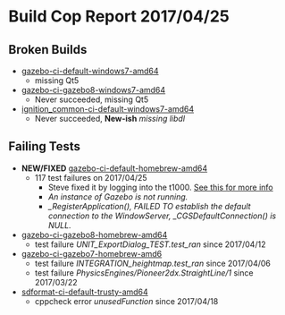 # Build Cop Report 2017/04/25 #

## Broken Builds ##

* [gazebo-ci-default-windows7-amd64](https://build.osrfoundation.org/view/main/view/BuildCopFail/job/gazebo-ci-default-windows7-amd64/)
    * missing Qt5
* [gazebo-ci-gazebo8-windows7-amd64](https://build.osrfoundation.org/view/main/view/BuildCopFail/job/gazebo-ci-gazebo8-windows7-amd64/)
    * Never succeeded, missing Qt5
* [ignition_common-ci-default-windows7-amd64](https://build.osrfoundation.org/view/main/view/BuildCopFail/job/ignition_common-ci-default-windows7-amd64/)
    * Never succeeded, **New-ish** *missing libdl*

## Failing Tests ##

* **NEW/FIXED** [gazebo-ci-default-homebrew-amd64](https://build.osrfoundation.org/view/main/view/BuildCopTests/job/gazebo-ci-gazebo8-homebrew-amd64/)
    * 117 test failures  on 2017/04/25
        * Steve fixed it by logging into the t1000. [See this for more info](https://issues.jenkins-ci.org/browse/JENKINS-23736)
        * *An instance of Gazebo is not running.*
        * *_RegisterApplication(), FAILED TO establish the default connection to the WindowServer, _CGSDefaultConnection() is NULL.*
* [gazebo-ci-gazebo8-homebrew-amd64](https://build.osrfoundation.org/view/main/view/BuildCopTests/job/gazebo-ci-default-homebrew-amd64/)
    * test failure *UNIT_ExportDialog_TEST.test_ran* since 2017/04/12
* [gazebo-ci-gazebo7-homebrew-amd6](https://build.osrfoundation.org/view/main/view/BuildCopTests/job/gazebo-ci-gazebo7-homebrew-amd64/)
    * test failure *INTEGRATION_heightmap.test_ran* since 2017/04/06
    * test failure *PhysicsEngines/Pioneer2dx.StraightLine/1* since 2017/03/22
* [sdformat-ci-default-trusty-amd64](https://build.osrfoundation.org/view/main/view/BuildCopTests/job/sdformat-ci-default-trusty-amd64/)
    * cppcheck error *unusedFunction* since 2017/04/18